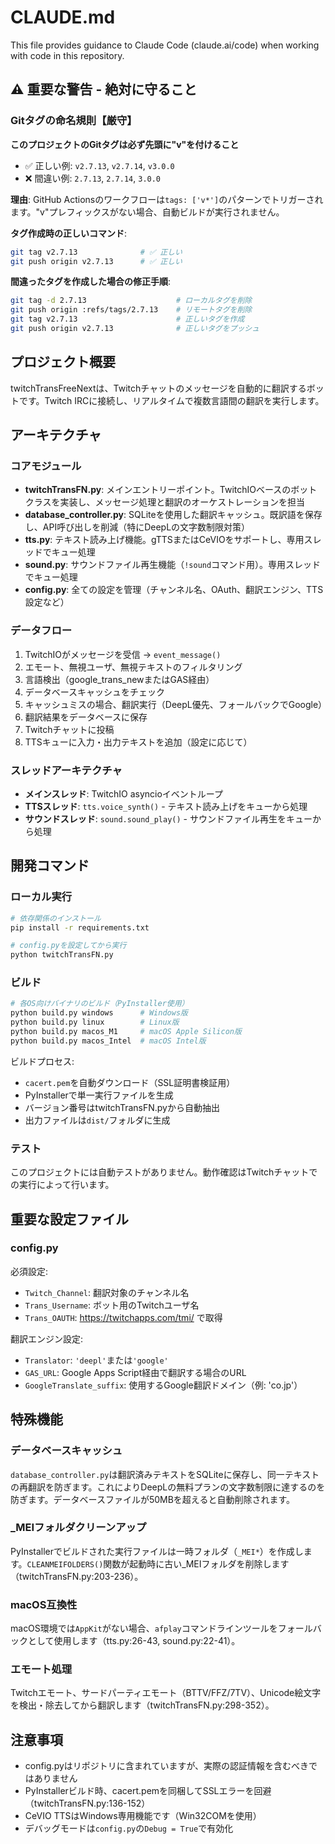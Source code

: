 # CLAUDE.md

This file provides guidance to Claude Code (claude.ai/code) when working with code in this repository.

## ⚠️ 重要な警告 - 絶対に守ること

### Gitタグの命名規則【厳守】

**このプロジェクトのGitタグは必ず先頭に"v"を付けること**

- ✅ 正しい例: `v2.7.13`, `v2.7.14`, `v3.0.0`
- ❌ 間違い例: `2.7.13`, `2.7.14`, `3.0.0`

**理由**: GitHub Actionsのワークフローは`tags: ['v*']`のパターンでトリガーされます。"v"プレフィックスがない場合、自動ビルドが実行されません。

**タグ作成時の正しいコマンド**:
```bash
git tag v2.7.13              # ✅ 正しい
git push origin v2.7.13      # ✅ 正しい
```

**間違ったタグを作成した場合の修正手順**:
```bash
git tag -d 2.7.13                    # ローカルタグを削除
git push origin :refs/tags/2.7.13    # リモートタグを削除
git tag v2.7.13                      # 正しいタグを作成
git push origin v2.7.13              # 正しいタグをプッシュ
```

## プロジェクト概要

twitchTransFreeNextは、Twitchチャットのメッセージを自動的に翻訳するボットです。Twitch IRCに接続し、リアルタイムで複数言語間の翻訳を実行します。

## アーキテクチャ

### コアモジュール

- **twitchTransFN.py**: メインエントリーポイント。TwitchIOベースのボットクラスを実装し、メッセージ処理と翻訳のオーケストレーションを担当
- **database_controller.py**: SQLiteを使用した翻訳キャッシュ。既訳語を保存し、API呼び出しを削減（特にDeepLの文字数制限対策）
- **tts.py**: テキスト読み上げ機能。gTTSまたはCeVIOをサポートし、専用スレッドでキュー処理
- **sound.py**: サウンドファイル再生機能（`!sound`コマンド用）。専用スレッドでキュー処理
- **config.py**: 全ての設定を管理（チャンネル名、OAuth、翻訳エンジン、TTS設定など）

### データフロー

1. TwitchIOがメッセージを受信 → `event_message()`
2. エモート、無視ユーザ、無視テキストのフィルタリング
3. 言語検出（google_trans_newまたはGAS経由）
4. データベースキャッシュをチェック
5. キャッシュミスの場合、翻訳実行（DeepL優先、フォールバックでGoogle）
6. 翻訳結果をデータベースに保存
7. Twitchチャットに投稿
8. TTSキューに入力・出力テキストを追加（設定に応じて）

### スレッドアーキテクチャ

- **メインスレッド**: TwitchIO asyncioイベントループ
- **TTSスレッド**: `tts.voice_synth()` - テキスト読み上げをキューから処理
- **サウンドスレッド**: `sound.sound_play()` - サウンドファイル再生をキューから処理

## 開発コマンド

### ローカル実行

```bash
# 依存関係のインストール
pip install -r requirements.txt

# config.pyを設定してから実行
python twitchTransFN.py
```

### ビルド

```bash
# 各OS向けバイナリのビルド（PyInstaller使用）
python build.py windows      # Windows版
python build.py linux        # Linux版
python build.py macos_M1     # macOS Apple Silicon版
python build.py macos_Intel  # macOS Intel版
```

ビルドプロセス:
- `cacert.pem`を自動ダウンロード（SSL証明書検証用）
- PyInstallerで単一実行ファイルを生成
- バージョン番号はtwitchTransFN.pyから自動抽出
- 出力ファイルは`dist/`フォルダに生成

### テスト

このプロジェクトには自動テストがありません。動作確認はTwitchチャットでの実行によって行います。

## 重要な設定ファイル

### config.py

必須設定:
- `Twitch_Channel`: 翻訳対象のチャンネル名
- `Trans_Username`: ボット用のTwitchユーザ名
- `Trans_OAUTH`: https://twitchapps.com/tmi/ で取得

翻訳エンジン設定:
- `Translator`: `'deepl'`または`'google'`
- `GAS_URL`: Google Apps Script経由で翻訳する場合のURL
- `GoogleTranslate_suffix`: 使用するGoogle翻訳ドメイン（例: 'co.jp'）

## 特殊機能

### データベースキャッシュ

`database_controller.py`は翻訳済みテキストをSQLiteに保存し、同一テキストの再翻訳を防ぎます。これによりDeepLの無料プランの文字数制限に達するのを防ぎます。データベースファイルが50MBを超えると自動削除されます。

### _MEIフォルダクリーンアップ

PyInstallerでビルドされた実行ファイルは一時フォルダ（`_MEI*`）を作成します。`CLEANMEIFOLDERS()`関数が起動時に古い_MEIフォルダを削除します（twitchTransFN.py:203-236）。

### macOS互換性

macOS環境では`AppKit`がない場合、`afplay`コマンドラインツールをフォールバックとして使用します（tts.py:26-43, sound.py:22-41）。

### エモート処理

Twitchエモート、サードパーティエモート（BTTV/FFZ/7TV）、Unicode絵文字を検出・除去してから翻訳します（twitchTransFN.py:298-352）。

## 注意事項

- config.pyはリポジトリに含まれていますが、実際の認証情報を含むべきではありません
- PyInstallerビルド時、cacert.pemを同梱してSSLエラーを回避（twitchTransFN.py:136-152）
- CeVIO TTSはWindows専用機能です（Win32COMを使用）
- デバッグモードは`config.py`の`Debug = True`で有効化
